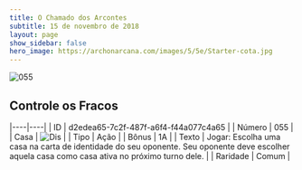 ```yaml
---
title: O Chamado dos Arcontes
subtitle: 15 de novembro de 2018
layout: page
show_sidebar: false
hero_image: https://archonarcana.com/images/5/5e/Starter-cota.jpg
---
```


![055](https://cdn.keyforgegame.com/media/card_front/pt/341_055_7CJ4H2WMJWQ2_pt.png)

## Controle os Fracos

|----|----|
| ID | d2edea65-7c2f-487f-a6f4-f44a077c4a65 |
| Número | 055 |
| Casa | ![Dis](https://archonarcana.com/images/thumb/e/e8/Dis.png/22px-Dis.png "Dis") |
| Tipo | Ação |
| Bônus | 1A |
| Texto | Jogar: Escolha uma casa na carta  de identidade do seu oponente.  Seu oponente deve escolher aquela casa como casa ativa no próximo turno dele. |
| Raridade | Comum |
